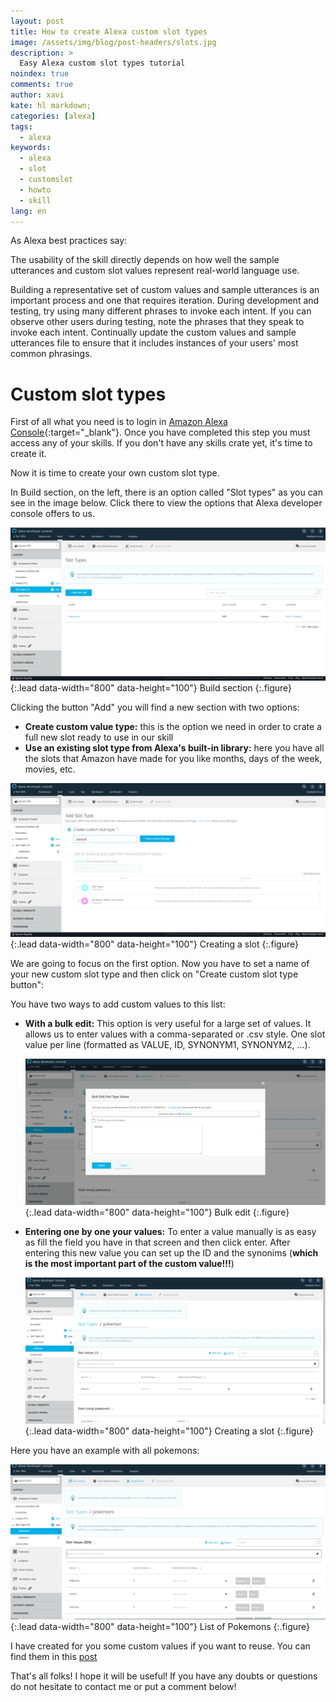```yaml
---
layout: post
title: How to create Alexa custom slot types
image: /assets/img/blog/post-headers/slots.jpg
description: >
  Easy Alexa custom slot types tutorial
noindex: true
comments: true
author: xavi
kate: hl markdown;
categories: [alexa]
tags:
  - alexa
keywords:
  - alexa
  - slot
  - customslot
  - howto
  - skill
lang: en
---
```


As Alexa best practices say:

The usability of the skill directly depends on how well the sample utterances and custom slot values represent real-world language use.

Building a representative set of custom values and sample utterances is an important process and one that requires iteration. During development and testing, try using many different phrases to invoke each intent. If you can observe other users during testing, note the phrases that they speak to invoke each intent. Continually update the custom values and sample utterances file to ensure that it includes instances of your users' most common phrasings.

# Custom slot types

First of all what you need is to login in [Amazon Alexa Console](https://developer.amazon.com/alexa){:target="_blank"}. Once you have completed this step you must access any of your skills. If you don't have any skills crate yet, it's time to create it. 

Now it is time to create your own custom slot type. 

In Build section, on the left, there is an option called "Slot types" as you can see in the image below. Click there to view the options that Alexa developer console offers to us.

![Full-width image](/assets/img/blog/tutorials/custom-slot-types/custom-slot-types-1.png){:.lead data-width="800" data-height="100"}
Build section
{:.figure}


Clicking the button "Add" you will find a new section with two options:
* **Create custom value type:**
  this is the option we need in order to crate a full new slot ready to use in our skill
* **Use an existing slot type from Alexa's built-in library:**
  here you have all the slots that Amazon have made for you like months, days of the week, movies, etc.

![Full-width image](/assets/img/blog/tutorials/custom-slot-types/custom-slot-types-2.png){:.lead data-width="800" data-height="100"}
Creating a slot
{:.figure}

We are going to focus on the first option. Now you have to set a name of your new custom slot type and then click on "Create custom slot type button":

You have two ways to add custom values to this list:
* **With a bulk edit:**
  This option is very useful for a large set of values. It allows us to enter values with a comma-separated or .csv style. One slot value per line (formatted as VALUE, ID, SYNONYM1, SYNONYM2, …).

  ![Full-width image](/assets/img/blog/tutorials/custom-slot-types/custom-slot-types-4.png){:.lead data-width="800" data-height="100"}
  Bulk edit
  {:.figure}

* **Entering one by one your values:**
  To enter a value manually is as easy as fill the field you have in that screen and then click enter. After entering this new value you can set up the ID and the synonims (**which is the most important part of the custom value!!!**)

  ![Full-width image](/assets/img/blog/tutorials/custom-slot-types/custom-slot-types-3.png){:.lead data-width="800" data-height="100"}
  Creating a slot
  {:.figure}
  

Here you have an example with all pokemons:

![Full-width image](/assets/img/blog/tutorials/custom-slot-types/custom-slot-types-5.png){:.lead data-width="800" data-height="100"}
List of Pokemons
{:.figure}

I have created for you some custom values if you want to reuse. You can find them in this [post](/alexa/2020-03-01-alexa-useful-custom-slots-types)

That's all folks! I hope it will be useful! If you have any doubts or questions do not hesitate to contact me or put a comment below!